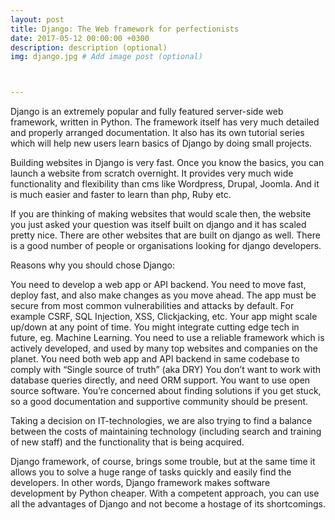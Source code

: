 ```yaml
---
layout: post
title: Django: The Web framework for perfectionists  
date: 2017-05-12 00:00:00 +0300
description: description (optional)
img: django.jpg # Add image post (optional)



---
```


Django is an extremely popular and fully featured server-side web framework, written in Python. 
The framework itself has very much detailed and properly arranged documentation. It also has its own tutorial series which will help new users learn basics of Django by doing small projects.


Building websites in Django is very fast. Once you know the basics, you can launch a website from scratch overnight. 
It provides very much wide functionality and flexibility than cms like Wordpress, Drupal, Joomla. And it is much easier and faster to learn than php, Ruby etc.

If you are thinking of making websites that would scale then, the website you just asked your question was itself built on django and it has scaled pretty nice. There are other websites that are built on django as well. There is a good number of people or organisations looking for django developers.

Reasons why you should chose Django:

You need to develop a web app or API backend.
You need to move fast, deploy fast, and also make changes as you move ahead.
The app must be secure from most common vulnerabilities and attacks by default. For example CSRF, SQL Injection, XSS, Clickjacking, etc.
Your app might scale up/down at any point of time.
You might integrate cutting edge tech in future, eg. Machine Learning.
You need to use a reliable framework which is actively developed, and used by many top websites and companies on the planet.
You need both web app and API backend in same codebase to comply with “Single source of truth” (aka DRY)
You don’t want to work with database queries directly, and need ORM support.
You want to use open source software.
You’re concerned about finding solutions if you get stuck, so a good documentation and supportive community should be present.

Taking a decision on IT-technologies, we are also trying to find a balance between the costs of maintaining technology (including search and training of new staff) and the functionality that is being acquired.

Django framework, of course, brings some trouble, but at the same time it allows you to solve a huge range of tasks quickly and easily find the developers. In other words, Django framework makes software development by Python cheaper. With a competent approach, you can use all the advantages of Django and not become a hostage of its shortcomings.
